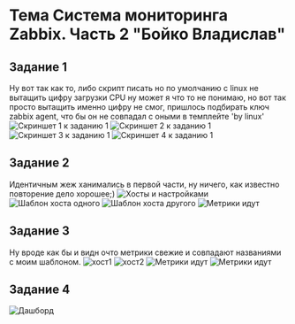 # Тема Система мониторинга Zabbix. Часть 2 "Бойко Владислав"

## Задание 1
Ну вот так как то, либо скрипт писать но по умолчанию с linux не вытащить цифру загрузки CPU ну может я что то не понимаю, но вот так просто вытащить именно цифру не смог, пришлось подбирать ключ zabbix agent, что бы он не совпадал с оными в темплейте 'by linux'
![Скриншет 1 к заданию 1](https://github.com/VladiSlave2042/Zabbix2/blob/main/img/1.1.png)
![Скриншет 2 к заданию 1](https://github.com/VladiSlave2042/Zabbix2/blob/main/img/1.2.png)
![Скриншет 3 к заданию 1](https://github.com/VladiSlave2042/Zabbix2/blob/main/img/1.3.png)
![Скриншет 4 к заданию 1](https://github.com/VladiSlave2042/Zabbix2/blob/main/img/1.4.png)
## Задание 2
Идентичным жеж ханимались в первой части, ну ничего, как известно повторение дело хорошее;)
![Хосты и настройками](https://github.com/VladiSlave2042/Zabbix2/blob/main/img/2.1.png)
![Шаблон хоста одного](https://github.com/VladiSlave2042/Zabbix2/blob/main/img/2.2.png)
![Шаблон хоста другого](https://github.com/VladiSlave2042/Zabbix2/blob/main/img/2.3.png)
![Метрики идут](https://github.com/VladiSlave2042/Zabbix2/blob/main/img/2.4.png)
## Задание 3
Ну вроде как бы и видн очто метрики свежие и совпадают названиями с моим шаблоном.
![хост1](https://github.com/VladiSlave2042/Zabbix2/blob/main/img/3.1.png)
![хост2](https://github.com/VladiSlave2042/Zabbix2/blob/main/img/3.2.png)
![Метрики идут](https://github.com/VladiSlave2042/Zabbix2/blob/main/img/3.3.png)
![Метрики идут](https://github.com/VladiSlave2042/Zabbix2/blob/main/img/3.4.png)

## Задание 4
![Дашборд](https://github.com/VladiSlave2042/Zabbix2/blob/main/img/4.1.png)

